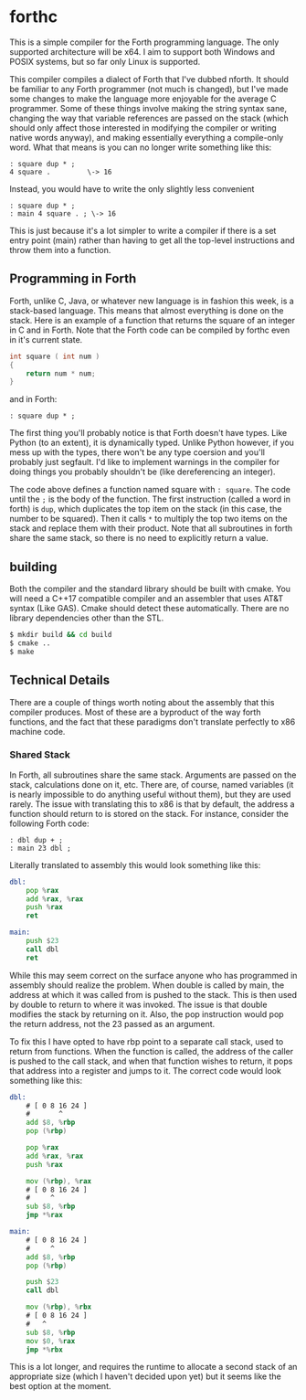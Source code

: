 # forthc

This is a simple compiler for the Forth programming language. The only supported
architecture will be x64. I aim to support both Windows and POSIX systems, but
so far only Linux is supported.

This compiler compiles a dialect of Forth that I've dubbed nforth. It should be
familiar to any Forth programmer (not much is changed), but I've made some
changes to make the language more enjoyable for the average C programmer. Some
of these things involve making the string syntax sane, changing the way that
variable references are passed on the stack (which should only affect those
interested in modifying the compiler or writing native words anyway), and making
essentially everything a compile-only word. What that means is you can no longer
write something like this:

```forth
: square dup * ;
4 square .         \-> 16
```

Instead, you would have to write the only slightly less convenient

```forth
: square dup * ;
: main 4 square . ; \-> 16
```

This is just because it's a lot simpler to write a compiler if there is a set
entry point (main) rather than having to get all the top-level instructions and
throw them into a function.

## Programming in Forth

Forth, unlike C, Java, or whatever new language is in fashion this week, is a
stack-based language. This means that almost everything is done on the stack.
Here is an example of a function that returns the square of an integer in C and
in Forth. Note that the Forth code can be compiled by forthc even in it's
current state.

```c
int square ( int num )
{
    return num * num;
}
```

and in Forth:

```forth
: square dup * ;
```

The first thing you'll probably notice is that Forth doesn't have types. Like
Python (to an extent), it is dynamically typed. Unlike Python however, if you
mess up with the types, there won't be any type coersion and you'll probably
just segfault. I'd like to implement warnings in the compiler for doing things
you probably shouldn't be (like dereferencing an integer).

The code above defines a function named square with `: square`. The code until
the `;` is the body of the function. The first instruction (called a word in
forth) is `dup`, which duplicates the top item on the stack (in this case, the
number to be squared). Then it calls `*` to multiply the top two items on the
stack and replace them with their product. Note that all subroutines in forth
share the same stack, so there is no need to explicitly return a value.

## building

Both the compiler and the standard library should be built with cmake. You will
need a C++17 compatible compiler and an assembler that uses AT&T syntax (Like
GAS). Cmake should detect these automatically. There are no library dependencies
other than the STL.

```sh
$ mkdir build && cd build
$ cmake ..
$ make
```

## Technical Details

There are a couple of things worth noting about the assembly that this compiler
produces. Most of these are a byproduct of the way forth functions, and the fact
that these paradigms don't translate perfectly to x86 machine code.

### Shared Stack

In Forth, all subroutines share the same stack. Arguments are passed on the
stack, calculations done on it, etc. There are, of course, named variables
(it is nearly impossible to do anything useful without them), but they are
used rarely. The issue with translating this to x86 is that by default, the
address a function should return to is stored on the stack. For instance,
consider the following Forth code:

```forth
: dbl dup + ;
: main 23 dbl ;
```

Literally translated to assembly this would look something like this:

```asm
dbl:
    pop %rax
    add %rax, %rax
    push %rax
    ret

main:
    push $23
    call dbl
    ret
```

While this may seem correct on the surface anyone who has programmed in
assembly should realize the problem. When double is called by main, the
address at which it was called from is pushed to the stack. This is then
used by double to return to where it was invoked. The issue is that double
modifies the stack by returning on it. Also, the pop instruction would pop
the return address, not the 23 passed as an argument.

To fix this I have opted to have rbp point to a separate call stack, used to
return from functions. When the function is called, the address of the
caller is pushed to the call stack, and when that function wishes to return,
it pops that address into a register and jumps to it. The correct code would
look something like this:

```asm
dbl:
    # [ 0 8 16 24 ]
    #       ^
    add $8, %rbp
    pop (%rbp)

    pop %rax
    add %rax, %rax
    push %rax

    mov (%rbp), %rax
    # [ 0 8 16 24 ]
    #     ^
    sub $8, %rbp
    jmp *%rax

main:
    # [ 0 8 16 24 ]
    #     ^
    add $8, %rbp
    pop (%rbp)

    push $23
    call dbl

    mov (%rbp), %rbx
    # [ 0 8 16 24 ]
    #   ^
    sub $8, %rbp
    mov $0, %rax
    jmp *%rbx
```

This is a lot longer, and requires the runtime to allocate a second stack of
an appropriate size (which I haven't decided upon yet) but it seems like the
best option at the moment.
